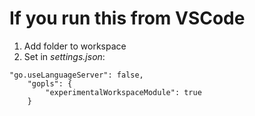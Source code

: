 # If you run this from VSCode

1. Add folder to workspace
2. Set in *settings.json*:

```
"go.useLanguageServer": false,
    "gopls": {
        "experimentalWorkspaceModule": true
    }
```